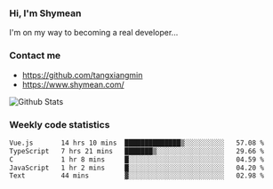 ### Hi, I'm Shymean

I'm on my way to becoming a real developer...

### Contact me

- <https://github.com/tangxiangmin>
- <https://www.shymean.com/>

![Github Stats](https://github-readme-stats.vercel.app/api?username=tangxiangmin&show_icons=true&theme=dark)


###  Weekly code statistics

<!--START_SECTION:waka-->

```txt
Vue.js       14 hrs 10 mins  ██████████████▒░░░░░░░░░░   57.08 %
TypeScript   7 hrs 21 mins   ███████▒░░░░░░░░░░░░░░░░░   29.66 %
C            1 hr 8 mins     █░░░░░░░░░░░░░░░░░░░░░░░░   04.59 %
JavaScript   1 hr 2 mins     █░░░░░░░░░░░░░░░░░░░░░░░░   04.20 %
Text         44 mins         ▓░░░░░░░░░░░░░░░░░░░░░░░░   02.98 %
```

<!--END_SECTION:waka-->